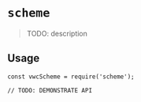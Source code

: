 # `scheme`

> TODO: description

## Usage

```
const vwcScheme = require('scheme');

// TODO: DEMONSTRATE API
```
